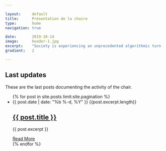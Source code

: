 ```yaml
---

layout:     default
title:      Présentation de la chaire
type:       home
navigation: true

date:       2019-10-14
image:      header-1.jpg
excerpt:    "Society is experiencing an unprecedented algorithmic turn. The Algorithmic Society Chair will take a triple challenge to understand this turn : an empirical challenge by studying AI in its immediate social settings, an experimental challenge by proposing innovative cross-disciplinary research on biases in AI and a cultural challenge by fostering a new AI literacy among social science students."
gradient:   2

---
```


<h2>Last updates</h2>
<p>These are the last posts documenting the activity of the chair.</p>

<ul class="post-list">
    {% for post in site.posts limit:site.pagination %}
    <li>
      <span class="post-meta">{{ post.date | date: "%b %-d, %Y" }}
        {{post.excerpt.length}}
      </span>
      <h2>
        <a class="post-link" href="{{ post.url | prepend: site.baseurl }}">
          {{ post.title }}
        </a>
      </h2>
      <p class="post-excerpt">
        {{ post.excerpt }}
      </p>
        <a
          class = "post-read-more-link"
          href="{{ post.url | prepend: site.baseurl }}">
          Read More
        </a>
    </li>
    {% endfor %}
  </ul>

